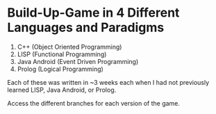 # Build-Up-Game in 4 Different Languages and Paradigms
1. C++ (Object Oriented Programming)
2. LISP (Functional Programming)
3. Java Android (Event Driven Programming)
4. Prolog (Logical Programming)

Each of these was written in ~3 weeks each when I had not previously learned LISP, Java Android, or Prolog.

Access the different branches for each version of the game.
